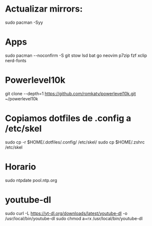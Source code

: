 # Actualizar mirrors:
sudo pacman -Syy
# Apps
sudo pacman --noconfirm -S git stow lsd bat go neovim p7zip fzf xclip nerd-fonts
# Powerlevel10k
git clone --depth=1 https://github.com/romkatv/powerlevel10k.git ~/powerlevel10k
# Copiamos dotfiles de .config a /etc/skel
sudo cp -r $HOME/.dotfiles/.config/ /etc/skel/
sudo cp $HOME/.zshrc /etc/skel
# Horario
sudo ntpdate pool.ntp.org
# youtube-dl
sudo curl -L https://yt-dl.org/downloads/latest/youtube-dl -o /usr/local/bin/youtube-dl
sudo chmod a+rx /usr/local/bin/youtube-dl
